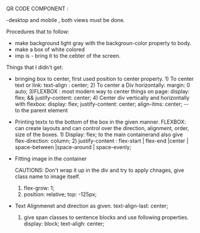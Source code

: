 QR CODE COMPONENT :

-desktop and mobile , both views must be done.

Procedures that to follow:

- make background light gray with the backgroun-color property to body.
- make a box of white colored
- imp is - bring it to the cebter of the screen.

Things that I didn't get:

- bringing box to center, first used position to center property. 1) To center text or link: text-align : center; 2) To center a Div horizontally: margin: 0 auto;
  3)FLEXBOX : most modern way to center things on page: display: flex; && justify-content: center; 4) Center div vertically and horizontally with flexbox:
  display: flex;
  justify-content: center;
  align-itms: center; -- to the parent element

- Printing textx to the bottom of the box in the given manner.
  FLEXBOX: can create layouts and can control over the direction, alignment, order, size of the boxes. 1) Display: flex; to the main containerand also give flex-direction: column; 2) justify-content : flex-start | flex-end |center | space-between |space-around | space-evenly;

- Fitting image in the container

  CAUTIONS: Don't wrap it up in the div and try to apply chnages, give class name to image itself.

  1.  flex-grow: 1;
  2.  position: relative;
      top: -125px;

- Text Alignmenet and direction as given.
  text-align-last: center;
  1. give span classes to sentence blocks and use following properties.
     display: block; text-aligh: center;
